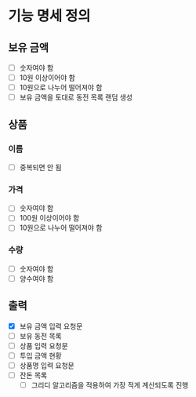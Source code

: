 # 기능 명세 정의
## 보유 금액
- [ ] 숫자여야 함
- [ ] 10원 이상이어야 함
- [ ] 10원으로 나누어 떨어져야 함
- [ ] 보유 금액을 토대로 동전 목록 랜덤 생성
## 상품
### 이름
- [ ] 중복되면 안 됨
### 가격
- [ ] 숫자여야 함
- [ ] 100원 이상이어야 함
- [ ] 10원으로 나누어 떨어져야 함
### 수량
- [ ] 숫자여야 함
- [ ] 양수여야 함
## 출력
- [x] 보유 금액 입력 요청문
- [ ] 보유 동전 목록
- [ ] 상품 입력 요청문
- [ ] 투입 금액 현황
- [ ] 상품명 입력 요청문
- [ ] 잔돈 목록
  - [ ] 그리디 알고리즘을 적용하여 가장 적게 계산되도록 진행
